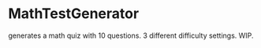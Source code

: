 # MathTestGenerator
 generates a math quiz with 10 questions. 3 different difficulty settings. WIP.
